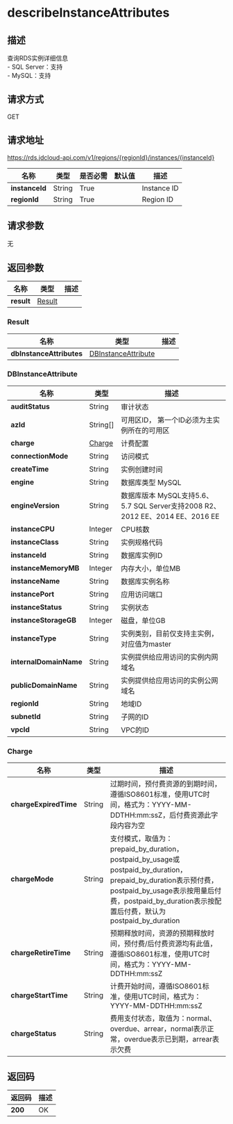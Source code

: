# describeInstanceAttributes


## 描述
查询RDS实例详细信息</br>- SQL Server：支持</br>- MySQL：支持

## 请求方式
GET

## 请求地址
https://rds.jdcloud-api.com/v1/regions/{regionId}/instances/{instanceId}

|名称|类型|是否必需|默认值|描述|
|---|---|---|---|---|
|**instanceId**|String|True||Instance ID|
|**regionId**|String|True||Region ID|

## 请求参数
无


## 返回参数
|名称|类型|描述|
|---|---|---|
|**result**|[Result](##Result)||


### <a name="Result">Result</a>
|名称|类型|描述|
|---|---|---|
|**dbInstanceAttributes**|[DBInstanceAttribute](##DBInstanceAttribute)||
### <a name="DBInstanceAttribute">DBInstanceAttribute</a>
|名称|类型|描述|
|---|---|---|
|**auditStatus**|String|审计状态|
|**azId**|String[]|可用区ID， 第一个ID必须为主实例所在的可用区|
|**charge**|[Charge](##Charge)|计费配置|
|**connectionMode**|String|访问模式|
|**createTime**|String|实例创建时间|
|**engine**|String|数据库类型 MySQL|SQL Server|
|**engineVersion**|String|数据库版本 MySQL支持5.6、5.7  SQL Server支持2008 R2、2012 EE、2014 EE、2016 EE|
|**instanceCPU**|Integer|CPU核数|
|**instanceClass**|String|实例规格代码|
|**instanceId**|String|数据库实例ID|
|**instanceMemoryMB**|Integer|内存大小，单位MB|
|**instanceName**|String|数据库实例名称|
|**instancePort**|String|应用访问端口|
|**instanceStatus**|String|实例状态|
|**instanceStorageGB**|Integer|磁盘，单位GB|
|**instanceType**|String|实例类别，目前仅支持主实例，对应值为master|
|**internalDomainName**|String|实例提供给应用访问的实例内网域名|
|**publicDomainName**|String|实例提供给应用访问的实例公网域名|
|**regionId**|String|地域ID|
|**subnetId**|String|子网的ID|
|**vpcId**|String|VPC的ID|
### <a name="Charge">Charge</a>
|名称|类型|描述|
|---|---|---|
|**chargeExpiredTime**|String|过期时间，预付费资源的到期时间，遵循ISO8601标准，使用UTC时间，格式为：YYYY-MM-DDTHH:mm:ssZ，后付费资源此字段内容为空|
|**chargeMode**|String|支付模式，取值为：prepaid_by_duration，postpaid_by_usage或postpaid_by_duration，prepaid_by_duration表示预付费，postpaid_by_usage表示按用量后付费，postpaid_by_duration表示按配置后付费，默认为postpaid_by_duration|
|**chargeRetireTime**|String|预期释放时间，资源的预期释放时间，预付费/后付费资源均有此值，遵循ISO8601标准，使用UTC时间，格式为：YYYY-MM-DDTHH:mm:ssZ|
|**chargeStartTime**|String|计费开始时间，遵循ISO8601标准，使用UTC时间，格式为：YYYY-MM-DDTHH:mm:ssZ|
|**chargeStatus**|String|费用支付状态，取值为：normal、overdue、arrear，normal表示正常，overdue表示已到期，arrear表示欠费|

## 返回码
|返回码|描述|
|---|---|
|**200**|OK|
